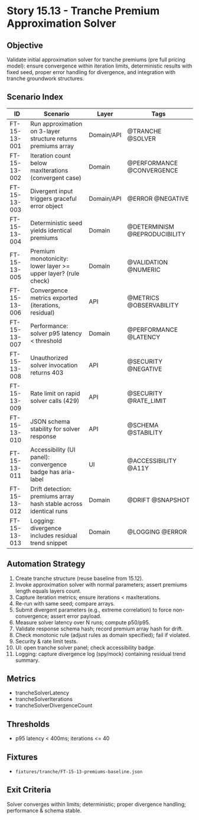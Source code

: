 # Story 15.13 - Tranche Premium Approximation Solver

## Objective
Validate initial approximation solver for tranche premiums (pre full pricing model): ensure convergence within iteration limits, deterministic results with fixed seed, proper error handling for divergence, and integration with tranche groundwork structures.

## Scenario Index
| ID | Scenario | Layer | Tags |
|----|----------|-------|------|
| FT-15-13-001 | Run approximation on 3-layer structure returns premiums array | Domain/API | @TRANCHE @SOLVER |
| FT-15-13-002 | Iteration count below maxIterations (convergent case) | Domain | @PERFORMANCE @CONVERGENCE |
| FT-15-13-003 | Divergent input triggers graceful error object | Domain/API | @ERROR @NEGATIVE |
| FT-15-13-004 | Deterministic seed yields identical premiums | Domain | @DETERMINISM @REPRODUCIBILITY |
| FT-15-13-005 | Premium monotonicity: lower layer >= upper layer? (rule check) | Domain | @VALIDATION @NUMERIC |
| FT-15-13-006 | Convergence metrics exported (iterations, residual) | API | @METRICS @OBSERVABILITY |
| FT-15-13-007 | Performance: solver p95 latency < threshold | Domain | @PERFORMANCE @LATENCY |
| FT-15-13-008 | Unauthorized solver invocation returns 403 | API | @SECURITY @NEGATIVE |
| FT-15-13-009 | Rate limit on rapid solver calls (429) | API | @SECURITY @RATE_LIMIT |
| FT-15-13-010 | JSON schema stability for solver response | API | @SCHEMA @STABILITY |
| FT-15-13-011 | Accessibility (UI panel): convergence badge has aria-label | UI | @ACCESSIBILITY @A11Y |
| FT-15-13-012 | Drift detection: premiums array hash stable across identical runs | Domain | @DRIFT @SNAPSHOT |
| FT-15-13-013 | Logging: divergence includes residual trend snippet | Domain | @LOGGING @ERROR |

## Automation Strategy
1. Create tranche structure (reuse baseline from 15.12).
2. Invoke approximation solver with normal parameters; assert premiums length equals layers count.
3. Capture iteration metrics; ensure iterations < maxIterations.
4. Re-run with same seed; compare arrays.
5. Submit divergent parameters (e.g., extreme correlation) to force non-convergence; assert error payload.
6. Measure solver latency over N runs; compute p50/p95.
7. Validate response schema hash; record premium array hash for drift.
8. Check monotonic rule (adjust rules as domain specified); fail if violated.
9. Security & rate limit tests.
10. UI: open tranche solver panel; check accessibility badge.
11. Logging: capture divergence log (spy/mock) containing residual trend summary.

## Metrics
- trancheSolverLatency
- trancheSolverIterations
- trancheSolverDivergenceCount

## Thresholds
- p95 latency < 400ms; iterations <= 40

## Fixtures
- `fixtures/tranche/FT-15-13-premiums-baseline.json`

## Exit Criteria
Solver converges within limits; deterministic; proper divergence handling; performance & schema stable.
